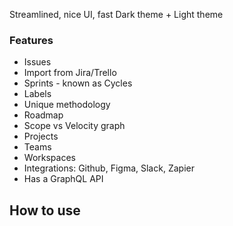 Streamlined, nice UI, fast
Dark theme + Light theme

### Features
- Issues
- Import from Jira/Trello
- Sprints - known as Cycles
- Labels
- Unique methodology
- Roadmap
- Scope vs Velocity graph
- Projects
- Teams
- Workspaces
- Integrations: Github, Figma, Slack, Zapier
- Has a GraphQL API

## How to use

